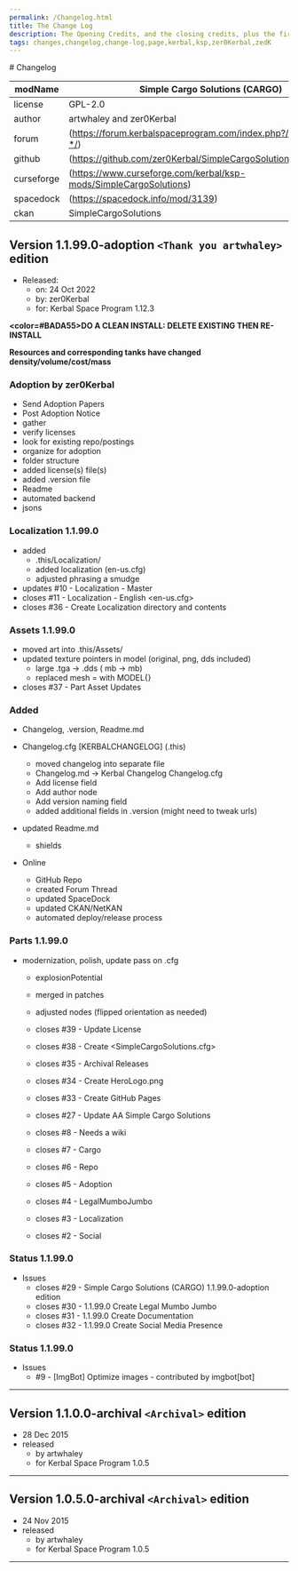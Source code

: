 ```yaml
---
permalink: /Changelog.html
title: The Change Log
description: The Opening Credits, and the closing credits, plus the first of two (or is three) end credit scenes
tags: changes,changelog,change-log,page,kerbal,ksp,zer0Kerbal,zedK
---
```


<!-- 
hdr-changelog.md v1.0.0.0
Simple Cargo Solutions (CARGO)
created: 13 May 2022
updated:
CC BY-ND 4.0 by zer0Kerbal
--># Changelog  
  
| modName    | Simple Cargo Solutions (CARGO)                                    |
| ---------- | ----------------------------------------------------------------- |
| license    | GPL-2.0                                                           |
| author     | artwhaley and zer0Kerbal                                          |
| forum      | (https://forum.kerbalspaceprogram.com/index.php?/topic/210255-*/) |
| github     | (https://github.com/zer0Kerbal/SimpleCargoSolutions)              |
| curseforge | (https://www.curseforge.com/kerbal/ksp-mods/SimpleCargoSolutions) |
| spacedock  | (https://spacedock.info/mod/3139)                                 |
| ckan       | SimpleCargoSolutions                                              |

## Version 1.1.99.0-adoption `<Thank you artwhaley>` edition

* Released:
  * on: 24 Oct 2022
  * by: zer0Kerbal
  * for: Kerbal Space Program 1.12.3

<b><color=#BADA55>DO A CLEAN INSTALL: DELETE EXISTING THEN RE-INSTALL</color></b>

<b>Resources and corresponding tanks have changed density/volume/cost/mass </b>

### Adoption by zer0Kerbal

* Send Adoption Papers
* Post Adoption Notice
* gather
* verify licenses
* look for existing repo/postings
* organize for adoption
* folder structure
* added license(s) file(s)
* added .version file
* Readme
* automated backend
* jsons

### Localization 1.1.99.0

* added
  * .this/Localization/
  * added localization (en-us.cfg)
  * adjusted phrasing a smudge
* updates #10 - Localization - Master
* closes #11 - Localization - English <en-us.cfg>
* closes #36 - Create Localization directory and contents

### Assets 1.1.99.0

* moved art into .this/Assets/
* updated texture pointers in model (original, png, dds included)
  * large .tga -> .dds ( mb ->	mb)
  * replaced mesh = with MODEL{}
* closes #37 - Part Asset Updates

### Added

* Changelog, .version, Readme.md
* Changelog.cfg [KERBALCHANGELOG] (.this)
  * moved changelog into separate file
  * Changelog.md -> Kerbal Changelog Changelog.cfg
  * Add license field
  * Add author node
  * Add version naming field
  * added additional fields in .version (might need to tweak urls)
* updated Readme.md
  * shields

* Online
  * GitHub Repo
  * created Forum Thread
  * updated SpaceDock
  * updated CKAN/NetKAN
  * automated deploy/release process

### Parts  1.1.99.0

* modernization, polish, update pass on .cfg
  * explosionPotential
  * merged in patches
  * adjusted nodes (flipped orientation as needed)

  * closes #39 - Update License
  * closes #38 - Create <SimpleCargoSolutions.cfg>
  * closes #35 - Archival Releases
  * closes #34 - Create HeroLogo.png
  * closes #33 - Create GitHub Pages
  * closes #27 - Update AA Simple Cargo Solutions
  * closes #8 - Needs a wiki
  * closes #7 - Cargo
  * closes #6 - Repo
  * closes #5 - Adoption
  * closes #4 - LegalMumboJumbo
  * closes #3 - Localization
  * closes #2 - Social


### Status 1.1.99.0

* Issues
  * closes #29 - Simple Cargo Solutions (CARGO) 1.1.99.0-adoption <Thank you artwhaley> edition
  * closes #30 - 1.1.99.0 Create Legal Mumbo Jumbo
  * closes #31 - 1.1.99.0 Create Documentation
  * closes #32 - 1.1.99.0 Create Social Media Presence
### Status 1.1.99.0

* Issues
  * #9 - [ImgBot] Optimize images - contributed by imgbot[bot]

---

## Version 1.1.0.0-archival `<Archival>` edition

* 28 Dec 2015
* released
  * by artwhaley
  * for Kerbal Space Program 1.0.5

---

## Version 1.0.5.0-archival `<Archival>` edition

* 24 Nov 2015
* released
  * by artwhaley
  * for Kerbal Space Program 1.0.5

---
